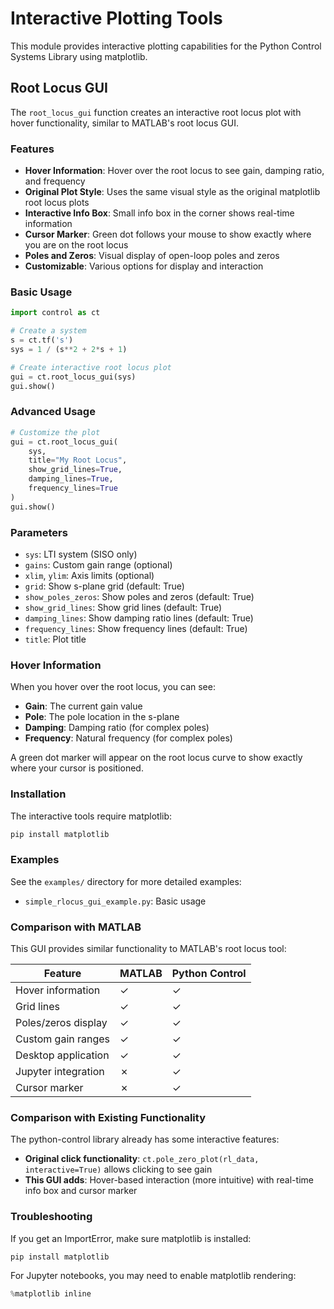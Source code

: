 # Interactive Plotting Tools

This module provides interactive plotting capabilities for the Python Control Systems Library using matplotlib.

## Root Locus GUI

The `root_locus_gui` function creates an interactive root locus plot with hover functionality, similar to MATLAB's root locus GUI.

### Features

- **Hover Information**: Hover over the root locus to see gain, damping ratio, and frequency
- **Original Plot Style**: Uses the same visual style as the original matplotlib root locus plots
- **Interactive Info Box**: Small info box in the corner shows real-time information
- **Cursor Marker**: Green dot follows your mouse to show exactly where you are on the root locus
- **Poles and Zeros**: Visual display of open-loop poles and zeros
- **Customizable**: Various options for display and interaction

### Basic Usage

```python
import control as ct

# Create a system
s = ct.tf('s')
sys = 1 / (s**2 + 2*s + 1)

# Create interactive root locus plot
gui = ct.root_locus_gui(sys)
gui.show()
```

### Advanced Usage

```python
# Customize the plot
gui = ct.root_locus_gui(
    sys,
    title="My Root Locus",
    show_grid_lines=True,
    damping_lines=True,
    frequency_lines=True
)
gui.show()
```

### Parameters

- `sys`: LTI system (SISO only)
- `gains`: Custom gain range (optional)
- `xlim`, `ylim`: Axis limits (optional)
- `grid`: Show s-plane grid (default: True)
- `show_poles_zeros`: Show poles and zeros (default: True)
- `show_grid_lines`: Show grid lines (default: True)
- `damping_lines`: Show damping ratio lines (default: True)
- `frequency_lines`: Show frequency lines (default: True)
- `title`: Plot title

### Hover Information

When you hover over the root locus, you can see:

- **Gain**: The current gain value
- **Pole**: The pole location in the s-plane
- **Damping**: Damping ratio (for complex poles)
- **Frequency**: Natural frequency (for complex poles)

A green dot marker will appear on the root locus curve to show exactly where your cursor is positioned.

### Installation

The interactive tools require matplotlib:

```bash
pip install matplotlib
```

### Examples

See the `examples/` directory for more detailed examples:

- `simple_rlocus_gui_example.py`: Basic usage

### Comparison with MATLAB

This GUI provides similar functionality to MATLAB's root locus tool:

| Feature | MATLAB | Python Control |
|---------|--------|----------------|
| Hover information | ✓ | ✓ |
| Grid lines | ✓ | ✓ |
| Poles/zeros display | ✓ | ✓ |
| Custom gain ranges | ✓ | ✓ |
| Desktop application | ✓ | ✓ |
| Jupyter integration | ✗ | ✓ |
| Cursor marker | ✗ | ✓ |

### Comparison with Existing Functionality

The python-control library already has some interactive features:

- **Original click functionality**: `ct.pole_zero_plot(rl_data, interactive=True)` allows clicking to see gain
- **This GUI adds**: Hover-based interaction (more intuitive) with real-time info box and cursor marker

### Troubleshooting

If you get an ImportError, make sure matplotlib is installed:

```bash
pip install matplotlib
```

For Jupyter notebooks, you may need to enable matplotlib rendering:

```python
%matplotlib inline
```